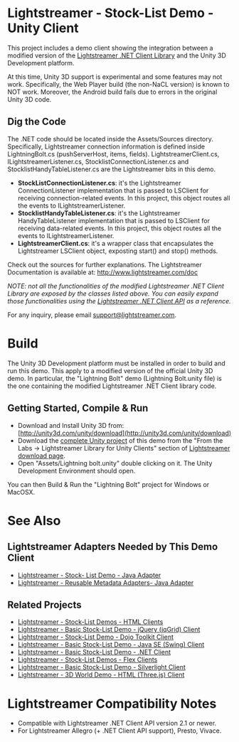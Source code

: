 # Lightstreamer - Stock-List Demo - Unity Client #

<!-- END DESCRIPTION lightstreamer-example-stocklist-client-unity -->

This project includes a demo client showing the integration between a modified version of the [Lightstreamer .NET Client Library](http://www.lightstreamer.com/docs/client_dotnet_api/frames.html) and the Unity 3D Development platform.<br>

At this time, Unity 3D support is experimental and some features may not work. Specifically, the Web Player build (the non-NaCL version) is known to NOT work. Moreover, the Android build fails due to errors in the original Unity 3D code.

## Dig the Code ##

The .NET code should be located inside the Assets/Sources directory.<br>
Specifically, Lightstreamer connection information is defined inside LightningBolt.cs (pushServerHost, items, fields).
LightstreamerClient.cs, ILightstreamerListener.cs, StocklistConnectionListener.cs and StocklistHandyTableListener.cs are the Lightstreamer bits in this demo.

* <b>StockListConnectionListener.cs</b>: it's the Lightstreamer ConnectionListener implementation that is passed to LSClient for receiving connection-related events. In this project, this object routes all the events to ILightstreamerListener.
* <b>StocklistHandyTableListener.cs</b>: it's the Lightstreamer HandyTableListener implementation that is passed to LSClient for receiving data-related events. In this project, this object routes all the events to ILightstreamerListener.
* <b>LightstreamerClient.cs</b>: it's a wrapper class that encapsulates the Lightstreamer LSClient object, exposting start() and stop() methods.

Check out the sources for further explanations. The Lightstreamer Documentation is available at: http://www.lightstreamer.com/doc<br>

<i>NOTE: not all the functionalities of the modified Lightstreamer .NET Client Library are exposed by the classes listed above. You can easily expand those functionalities using the [Lightstreamer .NET Client API](http://www.lightstreamer.com/docs/client_dotnet_api/frames.html) as a reference. </i>

For any inquiry, please email support@lightstreamer.com.

<!-- START DESCRIPTION lightstreamer-example-stocklist-client-unity -->

# Build #

The Unity 3D Development platform must be installed in order to build and run this demo. This apply to a modified version of the official Unity 3D demo. In particular, the "Lightning Bolt" demo (Lightning Bolt.unity file) is the one containing the modified Lightstreamer .NET Client library code.

## Getting Started, Compile & Run ##

* Download and Install Unity 3D from: [http://unity3d.com/unity/download](http://unity3d.com/unity/download)
* Download the [complete Unity project](http://www.lightstreamer.com/download/1060/) of this demo from the "From the Labs -> Lightstreamer Library for Unity Clients" section of [Lightstreamer download page](http://www.lightstreamer.com/download). 
* Open "Assets/Lightning bolt.unity" double clicking on it. The Unity Development Environment should open.

You can then Build & Run the "Lightning Bolt" project for Windows or MacOSX.

# See Also #

## Lightstreamer Adapters Needed by This Demo Client ##

<!-- START RELATED_ENTRIES -->
* [Lightstreamer - Stock- List Demo - Java Adapter](https://github.com/Weswit/Lightstreamer-example-Stocklist-adapter-java)
* [Lightstreamer - Reusable Metadata Adapters- Java Adapter](https://github.com/Weswit/Lightstreamer-example-ReusableMetadata-adapter-java)

<!-- END RELATED_ENTRIES -->

## Related Projects ##

* [Lightstreamer - Stock-List Demos - HTML Clients](https://github.com/Weswit/Lightstreamer-example-Stocklist-client-javascript)
* [Lightstreamer - Basic Stock-List Demo - jQuery (jqGrid) Client](https://github.com/Weswit/Lightstreamer-example-StockList-client-jquery)
* [Lightstreamer - Stock-List Demo - Dojo Toolkit Client](https://github.com/Weswit/Lightstreamer-example-StockList-client-dojo)
* [Lightstreamer - Basic Stock-List Demo - Java SE (Swing) Client](https://github.com/Weswit/Lightstreamer-example-StockList-client-java)
* [Lightstreamer - Basic Stock-List Demo - .NET Client](https://github.com/Weswit/Lightstreamer-example-StockList-client-dotnet)
* [Lightstreamer - Stock-List Demos - Flex Clients](https://github.com/Weswit/Lightstreamer-example-StockList-client-flex)
* [Lightstreamer - Basic Stock-List Demo - Silverlight Client](https://github.com/Weswit/Lightstreamer-example-StockList-client-silverlight)
* [Lightstreamer - 3D World Demo - HTML (Three.js) Client](https://github.com/Weswit/Lightstreamer-example-3DWorld-client-javascript)

# Lightstreamer Compatibility Notes #

- Compatible with Lightstreamer .NET Client API version 2.1 or newer.
- For Lightstreamer Allegro (+ .NET Client API support), Presto, Vivace.
